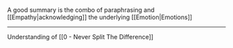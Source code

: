 A good summary is the combo of paraphrasing and [[Empathy|acknowledging]] the underlying [[Emotion|Emotions]]

---

Understanding of [[0 - Never Split The Difference]]